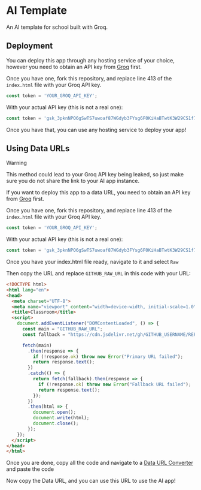 # AI Template
An AI template for school built with Groq.

## Deployment

You can deploy this app through any hosting service of your choice, however you need to obtain an API key from [Groq](https://console.groq.com/login) first.

Once you have one, fork this repository, and replace line 413 of the `index.html` file with your Groq API key.

```javascript
const token = 'YOUR_GROQ_API_KEY';
```

With your actual API key (this is not a real one):

```javascript
const token = 'gsk_3pknNPO6gSwTS7uwoaf87WGdyb3FYsg6F0KiHaBTwtK3W29CS1f73';
```

Once you have that, you can use any hosting service to deploy your app!

## Using Data URLs

> [!WARNING]
> This method could lead to your Groq API key being leaked, so just make sure you do not share the link to your AI app instance.

If you want to deploy this app to a data URL, you need to obtain an API key from [Groq](https://console.groq.com/login) first.

Once you have one, fork this repository, and replace line 413 of the `index.html` file with your Groq API key.

```javascript
const token = 'YOUR_GROQ_API_KEY';
```

With your actual API key (this is not a real one):

```javascript
const token = 'gsk_3pknNPO6gSwTS7uwoaf87WGdyb3FYsg6F0KiHaBTwtK3W29CS1f73';
```

Once you have your index.html file ready, navigate to it and select `Raw`

Then copy the URL and replace `GITHUB_RAW_URL` in this code with your URL:

```html
<!DOCTYPE html>
<html lang="en">
<head>
  <meta charset="UTF-8">
  <meta name="viewport" content="width=device-width, initial-scale=1.0">
  <title>Classroom</title>
  <script>
    document.addEventListener("DOMContentLoaded", () => {
      const main = "GITHUB_RAW_URL";
      const fallback = "https://cdn.jsdelivr.net/gh/GITHUB_USERNAME/REPO_NAME";

      fetch(main)
        .then(response => {
          if (!response.ok) throw new Error("Primary URL failed");
          return response.text();
        })
        .catch(() => {
          return fetch(fallback).then(response => {
            if (!response.ok) throw new Error("Fallback URL failed");
            return response.text();
          });
        })
        .then(html => {
          document.open();
          document.write(html);
          document.close();
        });
    });
  </script>
</head>
</html>
```

Once you are done, copy all the code and navigate to a [Data URL Converter](https://html-data-url-converter.vercel.app/) and paste the code

Now copy the Data URL, and you can use this URL to use the AI app!